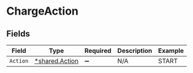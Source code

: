 # ChargeAction


## Fields

| Field                                                  | Type                                                   | Required                                               | Description                                            | Example                                                |
| ------------------------------------------------------ | ------------------------------------------------------ | ------------------------------------------------------ | ------------------------------------------------------ | ------------------------------------------------------ |
| `Action`                                               | [*shared.Action](../../../pkg/models/shared/action.md) | :heavy_minus_sign:                                     | N/A                                                    | START                                                  |